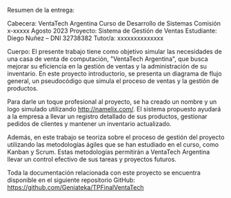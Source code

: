 Resumen de la entrega:

Cabecera:
VentaTech Argentina
Curso de Desarrollo de Sistemas
Comisión x-xxxxx
Agosto 2023
Proyecto: Sistema de Gestión de Ventas
Estudiante: Diego Nuñez – DNI 32738382
Tutor/a: xxxxxxxxxxxxxx

Cuerpo:
El presente trabajo tiene como objetivo simular las necesidades de una casa de venta de computación, "VentaTech Argentina", que busca mejorar su eficiencia en la gestión de ventas y la administración de su inventario. En este proyecto introductorio, se presenta un diagrama de flujo general, un pseudocódigo que simula el proceso de ventas y la gestión de productos.

Para darle un toque profesional al proyecto, se ha creado un nombre y un logo simulado utilizando http://namelix.com/. El sistema propuesto ayudará a la empresa a llevar un registro detallado de sus productos, gestionar pedidos de clientes y mantener un inventario actualizado.

Además, en este trabajo se teoriza sobre el proceso de gestión del proyecto utilizando las metodologías ágiles que se han estudiado en el curso, como Kanban y Scrum. Estas metodologías permitirán a VentaTech Argentina llevar un control efectivo de sus tareas y proyectos futuros.

Toda la documentación relacionada con este proyecto se encuentra disponible en el siguiente repositorio GitHub: https://github.com/Geniateka/TPFinalVentaTech
